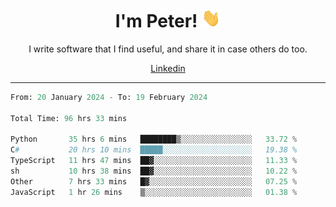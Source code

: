 <h1 align="center">I'm Peter! <img src="https://raw.githubusercontent.com/peterrauscher/peterrauscher/master/wave.gif" width="30px" height="30px" /></h1>
<p align="center">I write software that I find useful, and share it in case others do too.</p>
<p align="center">
  <a href="https://www.linkedin.com/in/peter-rauscher">Linkedin</a>
</p>
<hr/>
<!--START_SECTION:waka-->

```python
From: 20 January 2024 - To: 19 February 2024

Total Time: 96 hrs 33 mins

Python       35 hrs 6 mins   ████████▒░░░░░░░░░░░░░░░░   33.72 %
C#           20 hrs 10 mins  █████░░░░░░░░░░░░░░░░░░░░   19.38 %
TypeScript   11 hrs 47 mins  ██▓░░░░░░░░░░░░░░░░░░░░░░   11.33 %
sh           10 hrs 38 mins  ██▓░░░░░░░░░░░░░░░░░░░░░░   10.22 %
Other        7 hrs 33 mins   █▓░░░░░░░░░░░░░░░░░░░░░░░   07.25 %
JavaScript   1 hr 26 mins    ▒░░░░░░░░░░░░░░░░░░░░░░░░   01.38 %
```

<!--END_SECTION:waka-->
